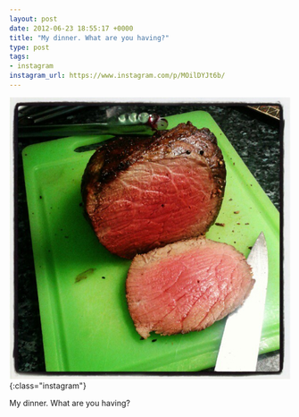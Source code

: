 ```yaml
---
layout: post
date: 2012-06-23 18:55:17 +0000
title: "My dinner. What are you having?"
type: post
tags:
- instagram
instagram_url: https://www.instagram.com/p/MOilDYJt6b/
---
```


![Instagram - MOilDYJt6b](/assets/MOilDYJt6b.jpg){:class="instagram"}

My dinner. What are you having?
